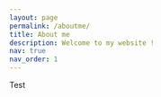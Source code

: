 ```yaml
---
layout: page
permalink: /aboutme/
title: About me
description: Welcome to my website !
nav: true
nav_order: 1
---
```


Test
